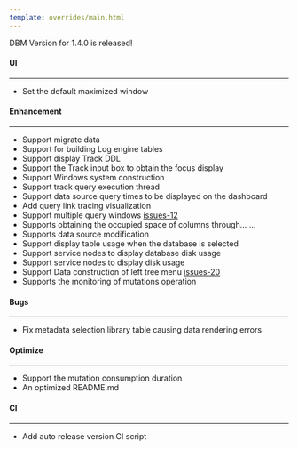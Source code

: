 ```yaml
---
template: overrides/main.html
---
```


DBM Version for 1.4.0 is released!

#### UI
---

- Set the default maximized window

#### Enhancement
---

- Support migrate data
- Support for building Log engine tables
- Support display Track DDL
- Support the Track input box to obtain the focus display
- Support Windows system construction
- Support track query execution thread
- Support data source query times to be displayed on the dashboard
- Add query link tracing visualization
- Support multiple query windows [issues-12](https://github.com/EdurtIO/incubator-dbm/issues/12)
- Supports obtaining the occupied space of columns through… …
- Supports data source modification
- Support display table usage when the database is selected
- Support service nodes to display database disk usage
- Support service nodes to display disk usage
- Support Data construction of left tree menu [issues-20](https://github.com/EdurtIO/incubator-dbm/issues/20)
- Supports the monitoring of mutations operation

#### Bugs
---

- Fix metadata selection library table causing data rendering errors

#### Optimize
---

- Support the mutation consumption duration
- An optimized README.md

#### CI
---

- Add auto release version CI script
